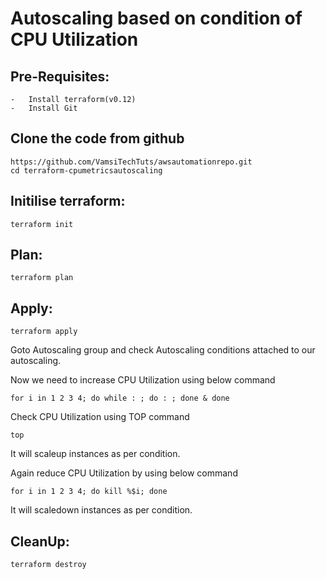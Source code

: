 # Autoscaling based on condition of CPU Utilization 

Pre-Requisites:
----------
    -   Install terraform(v0.12)
    -   Install Git
    
Clone the code from github
----------
    https://github.com/VamsiTechTuts/awsautomationrepo.git
    cd terraform-cpumetricsautoscaling

Initilise terraform:
----------
    terraform init
Plan:
----
    terraform plan
Apply:
----
    terraform apply
Goto Autoscaling group and check Autoscaling conditions attached to our autoscaling. 

Now we need to increase CPU Utilization using below command
    
    for i in 1 2 3 4; do while : ; do : ; done & done
   
Check CPU Utilization using TOP command
    
    top
    
It will scaleup instances as per condition.

Again reduce CPU Utilization by using below command
  
    for i in 1 2 3 4; do kill %$i; done
    
It will scaledown instances as per condition.

CleanUp:
------
    terraform destroy
